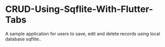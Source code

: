 # CRUD-Using-Sqflite-With-Flutter-Tabs
A sample application for users to save, edit and delete records using local database sqflite..
